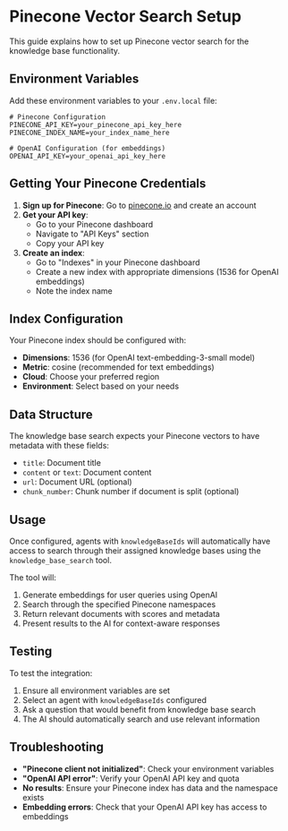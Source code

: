 # Pinecone Vector Search Setup

This guide explains how to set up Pinecone vector search for the knowledge base functionality.

## Environment Variables

Add these environment variables to your `.env.local` file:

```env
# Pinecone Configuration
PINECONE_API_KEY=your_pinecone_api_key_here
PINECONE_INDEX_NAME=your_index_name_here

# OpenAI Configuration (for embeddings)
OPENAI_API_KEY=your_openai_api_key_here
```

## Getting Your Pinecone Credentials

1. **Sign up for Pinecone**: Go to [pinecone.io](https://pinecone.io) and create an account
2. **Get your API key**:
   - Go to your Pinecone dashboard
   - Navigate to "API Keys" section
   - Copy your API key
3. **Create an index**:
   - Go to "Indexes" in your Pinecone dashboard
   - Create a new index with appropriate dimensions (1536 for OpenAI embeddings)
   - Note the index name

## Index Configuration

Your Pinecone index should be configured with:

- **Dimensions**: 1536 (for OpenAI text-embedding-3-small model)
- **Metric**: cosine (recommended for text embeddings)
- **Cloud**: Choose your preferred region
- **Environment**: Select based on your needs

## Data Structure

The knowledge base search expects your Pinecone vectors to have metadata with these fields:

- `title`: Document title
- `content` or `text`: Document content
- `url`: Document URL (optional)
- `chunk_number`: Chunk number if document is split (optional)

## Usage

Once configured, agents with `knowledgeBaseIds` will automatically have access to search through their assigned knowledge bases using the `knowledge_base_search` tool.

The tool will:

1. Generate embeddings for user queries using OpenAI
2. Search through the specified Pinecone namespaces
3. Return relevant documents with scores and metadata
4. Present results to the AI for context-aware responses

## Testing

To test the integration:

1. Ensure all environment variables are set
2. Select an agent with `knowledgeBaseIds` configured
3. Ask a question that would benefit from knowledge base search
4. The AI should automatically search and use relevant information

## Troubleshooting

- **"Pinecone client not initialized"**: Check your environment variables
- **"OpenAI API error"**: Verify your OpenAI API key and quota
- **No results**: Ensure your Pinecone index has data and the namespace exists
- **Embedding errors**: Check that your OpenAI API key has access to embeddings
